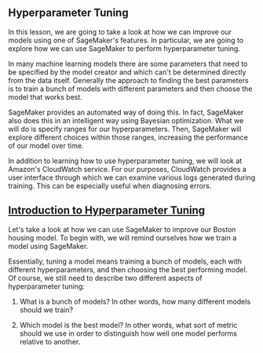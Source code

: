 ## Hyperparameter Tuning

In this lesson, we are going to take a look at how we can improve our models using one of SageMaker's features. In particular, we are going to explore how we can use SageMaker to perform hyperparameter tuning.

In many machine learning models there are some parameters that need to be specified by the model creator and which can't be determined directly from the data itself. Generally the approach to finding the best parameters is to train a bunch of models with different parameters and then choose the model that works best.

SageMaker provides an automated way of doing this. In fact, SageMaker also does this in an intelligent way using Bayesian optimization. What we will do is specify ranges for our hyperparameters. Then, SageMaker will explore different choices within those ranges, increasing the performance of our model over time.

In addition to learning how to use hyperparameter tuning, we will look at Amazon's CloudWatch service. For our purposes, CloudWatch provides a user interface through which we can examine various logs generated during training. This can be especially useful when diagnosing errors.

## [Introduction to Hyperparameter Tuning](https://youtu.be/nah8kxqp55U)

Let's take a look at how we can use SageMaker to improve our Boston housing model. To begin with, we will remind ourselves how we train a model using SageMaker.

Essentially, tuning a model means training a bunch of models, each with different hyperparameters, and then choosing the best performing model. Of course, we still need to describe two different aspects of hyperparameter tuning:

1) What is a bunch of models? In other words, how many different models should we train?

2) Which model is the best model? In other words, what sort of metric should we use in order to distinguish how well one model performs relative to another.
